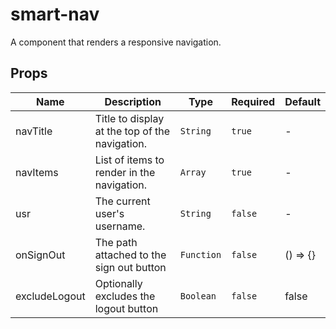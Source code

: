 # smart-nav

A component that renders a responsive navigation.

## Props

<!-- @vuese:smart-nav:props:start -->
|Name|Description|Type|Required|Default|
|---|---|---|---|---|
|navTitle|Title to display at the top of the navigation.|`String`|`true`|-|
|navItems|List of items to render in the navigation.|`Array`|`true`|-|
|usr|The current user's username.|`String`|`false`|-|
|onSignOut|The path attached to the sign out button|`Function`|`false`|() => {}|
|excludeLogout|Optionally excludes the logout button|`Boolean`|`false`|false|

<!-- @vuese:smart-nav:props:end -->


